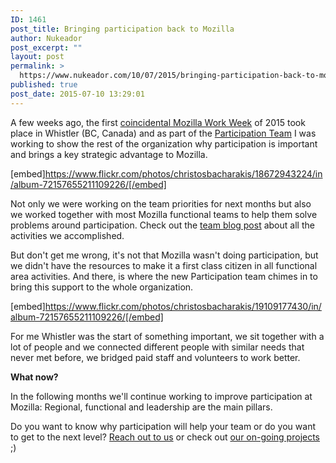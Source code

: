 ```yaml
---
ID: 1461
post_title: Bringing participation back to Mozilla
author: Nukeador
post_excerpt: ""
layout: post
permalink: >
  https://www.nukeador.com/10/07/2015/bringing-participation-back-to-mozilla/
published: true
post_date: 2015-07-10 13:29:01
---
```

A few weeks ago, the first <a href="https://wiki.mozilla.org/Coincidental_work_weeks/2015_Whistler">coincidental Mozilla Work Week</a> of 2015 took place in Whistler (BC, Canada) and as part of the <a href="https://wiki.mozilla.org/Participation">Participation Team</a> I was working to show the rest of the organization why participation is important and brings a key strategic advantage to Mozilla.

<!--more-->

[embed]https://www.flickr.com/photos/christosbacharakis/18672943224/in/album-72157655211109226/[/embed]

Not only we were working on the team priorities for next months but also we worked together with most Mozilla functional teams to help them solve problems around participation. Check out the <a href="https://blog.mozilla.org/community/2015/07/08/participation-at-whistler/">team blog post</a> about all the activities we accomplished.

But don't get me wrong, it's not that Mozilla wasn't doing participation, but we didn't have the resources to make it a first class citizen in all functional area activities. And there, is where the new Participation team chimes in to bring this support to the whole organization.

[embed]https://www.flickr.com/photos/christosbacharakis/19109177430/in/album-72157655211109226/[/embed]

For me Whistler was the start of something important, we sit together with a lot of people and we connected different people with similar needs that never met before, we bridged paid staff and volunteers to work better.

<strong>What now?</strong>

In the following months we'll continue working to improve participation at Mozilla: Regional, functional and leadership are the main pillars.

Do you want to know why participation will help your team or do you want to get to the next level? <a href="https://discourse.mozilla-community.org/c/participation">Reach out to us</a> or check out <a href="https://github.com/mozilla/participation-org/issues">our on-going projects</a>  ;)

&nbsp;
